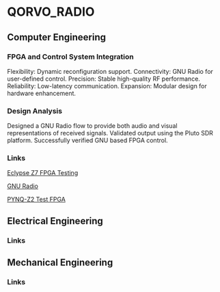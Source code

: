 # **QORVO_RADIO**

## Computer Engineering

### FPGA and Control System Integration
Flexibility: Dynamic reconfiguration support.
Connectivity: GNU Radio for user-defined control.
Precision: Stable high-quality RF performance.
Reliability: Low-latency communication.
Expansion: Modular design for hardware enhancement.

### Design Analysis
Designed a GNU Radio flow to provide both audio and visual representations of received signals.
Validated output using the Pluto SDR platform.
Successfully verified GNU based FPGA control.


### Links
[Eclypse Z7 FPGA Testing](Eclypse_TEST/Eclypse_Testing.MD)

[GNU Radio](GNU_Radio/GNU_Radio.MD)

[PYNQ-Z2 Test FPGA](PYNQ/PYNQ_Testing.MD)

## Electrical Engineering

### Links

## Mechanical Engineering

### Links
